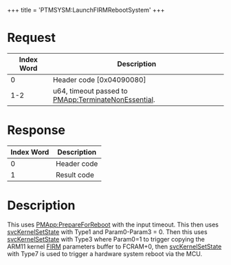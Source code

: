 +++
title = 'PTMSYSM:LaunchFIRMRebootSystem'
+++

# Request

| Index Word | Description                                                                                   |
|------------|-----------------------------------------------------------------------------------------------|
| 0          | Header code \[0x04090080\]                                                                    |
| 1-2        | u64, timeout passed to [PMApp:TerminateNonEssential](PMApp:TerminateNonEssential "wikilink"). |

# Response

| Index Word | Description |
|------------|-------------|
| 0          | Header code |
| 1          | Result code |

# Description

This uses [PMApp:PrepareForReboot](PMApp:PrepareForReboot "wikilink")
with the input timeout. This then uses
[svcKernelSetState](SVC "wikilink") with Type1 and Param0-Param3 = 0.
Then this uses [svcKernelSetState](SVC "wikilink") with Type3 where
Param0=1 to trigger copying the ARM11 kernel [FIRM](FIRM "wikilink")
parameters buffer to FCRAM+0, then [svcKernelSetState](SVC "wikilink")
with Type7 is used to trigger a hardware system reboot via the MCU.